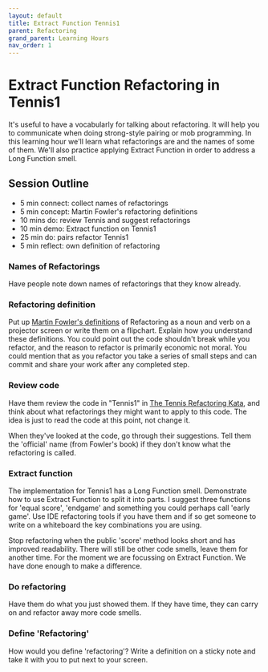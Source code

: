 ```yaml
---
layout: default
title: Extract Function Tennis1
parent: Refactoring
grand_parent: Learning Hours
nav_order: 1
---
```


# Extract Function Refactoring in Tennis1

It's useful to have a vocabularly for talking about refactoring. It will help you to communicate when doing strong-style pairing or mob programming. In this learning hour we'll learn what refactorings are and the names of some of them. We'll also practice applying Extract Function in order to address a Long Function smell.

## Session Outline
 
* 5 min connect: collect names of refactorings   
* 5 min concept: Martin Fowler's refactoring definitions
* 10 mins do: review Tennis and suggest refactorings   
* 10 min demo: Extract function on Tennis1 
* 25 min do: pairs refactor Tennis1 
* 5 min reflect: own definition of refactoring

### Names of Refactorings
Have people note down names of refactorings that they know already.

### Refactoring definition
Put up [Martin Fowler's definitions](https://martinfowler.com/bliki/DefinitionOfRefactoring.html) of Refactoring as a noun and verb on a projector screen or write them on a flipchart. Explain how you understand these definitions. You could point out the code shouldn't break while you refactor, and the reason to refactor is primarily economic not moral. You could mention that as you refactor you take a series of small steps and can commit and share your work after any completed step.

### Review code
Have them review the code in "Tennis1" in [The Tennis Refactoring Kata](https://github.com/emilybache/Tennis-Refactoring-Kata), and think about what refactorings they might want to apply to this code. The idea is just to read the code at this point, not change it.

When they've looked at the code, go through their suggestions. Tell them the 'official' name (from Fowler's book) if they don't know what the refactoring is called.

### Extract function
The implementation for Tennis1 has a Long Function smell. Demonstrate how to use Extract Function to split it into parts. I suggest three functions for 'equal score', 'endgame' and something you could perhaps call 'early game'. Use IDE refactoring tools if you have them and if so get someone to write on a whiteboard the key combinations you are using. 

Stop refactoring when the public 'score' method looks short and has improved readability. There will still be other code smells, leave them for another time. For the moment we are focussing on Extract Function. We have done enough to make a difference.

### Do refactoring
Have them do what you just showed them. If they have time, they can carry on and refactor away more code smells.

### Define 'Refactoring'
How would you define 'refactoring'? Write a definition on a sticky note and take it with you to put next to your screen.
